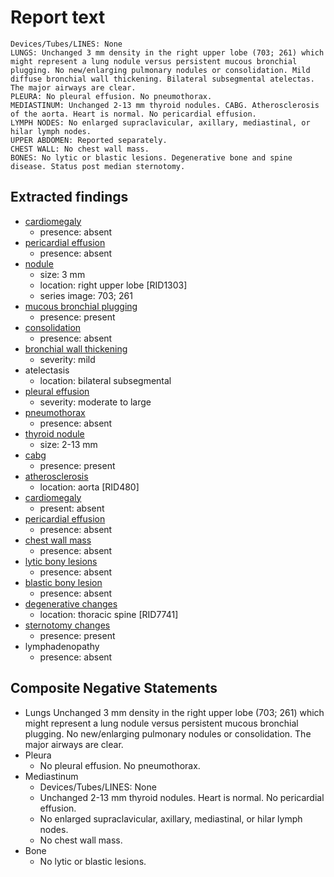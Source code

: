 # Report text

```text
Devices/Tubes/LINES: None
LUNGS: Unchanged 3 mm density in the right upper lobe (703; 261) which might represent a lung nodule versus persistent mucous bronchial plugging. No new/enlarging pulmonary nodules or consolidation. Mild diffuse bronchial wall thickening. Bilateral subsegmental atelectas.  The major airways are clear.
PLEURA: No pleural effusion. No pneumothorax.
MEDIASTINUM: Unchanged 2-13 mm thyroid nodules. CABG. Atherosclerosis of the aorta. Heart is normal. No pericardial effusion. 
LYMPH NODES: No enlarged supraclavicular, axillary, mediastinal, or hilar lymph nodes.
UPPER ABDOMEN: Reported separately.
CHEST WALL: No chest wall mass. 
BONES: No lytic or blastic lesions. Degenerative bone and spine disease. Status post median sternotomy.
```

## Extracted findings

- [cardiomegaly](../../definitions/upmedic/Cardiomegaly.cde.md)
  - presence: absent
- [pericardial effusion](../../definitions/hood/pericardial-effusion.md)
  - presence: absent
- [nodule](../../definitions/hood/pulmonary-nodule.json)
  - size: 3 mm
  - location: right upper lobe \[RID1303\]
  - series image: 703; 261
- [mucous bronchial plugging](../../definitions/hood/airway-mucus-plugging.json)
  - presence: present
- [consolidation](../../definitions/smartreporting/consolidation.txt)
  - presence: absent
- [bronchial wall thickening](../../definitions/hood/bronchial-wall-thickening.md)
  - severity: mild
- atelectasis
  - location: bilateral subsegmental
- [pleural effusion](../../definitions/hood/pleural-effusion.json)  
  - severity: moderate to large
- [pneumothorax](../../definitions/hood/pneumothorax.md)
  - presence: absent
- [thyroid nodule](../../definitions/hood/thyroid-nodule.md)
  - size: 2-13 mm
- [cabg](../../definitions/hood/cabg.json)
  - presence: present
- [atherosclerosis](../../definitions/hood/aortic-atherosclerosis.json)
  - location: aorta \[RID480\]
- [cardiomegaly](../../definitions/upmedic/Cardiomegaly.cde.md)
  - present: absent
- [pericardial effusion](../../definitions/hood/pericardial-effusion.md)
  - presence: absent
- [chest wall mass](../../definitions/nuance/chest_wall_mass.json)  
  - presence: absent  
- [lytic bony lesions](../../definitions/hood/lytic-lesion.md)
  - presence: absent
- [blastic bony lesion](../../definitions/hood/sclerotic-lesion.md)
  - presence: absent
- [degenerative changes](../../definitions/nuance/thoracic_spine_degenerative_changes.json)
  - location: thoracic spine \[RID7741\]
- [sternotomy changes](../../definitions/hood/median-sternotomy.md)
  - presence: present
- lymphadenopathy
  - presence: absent

## Composite Negative Statements

- Lungs
Unchanged 3 mm density in the right upper lobe (703; 261) which might represent a lung nodule versus persistent mucous bronchial plugging. No new/enlarging pulmonary nodules or consolidation. The major airways are clear.
- Pleura
  - No pleural effusion. No pneumothorax.
- Mediastinum
  - Devices/Tubes/LINES: None
  - Unchanged 2-13 mm thyroid nodules. Heart is normal. No pericardial effusion.
  - No enlarged supraclavicular, axillary, mediastinal, or hilar lymph nodes.
  - No chest wall mass.
- Bone
  - No lytic or blastic lesions.
